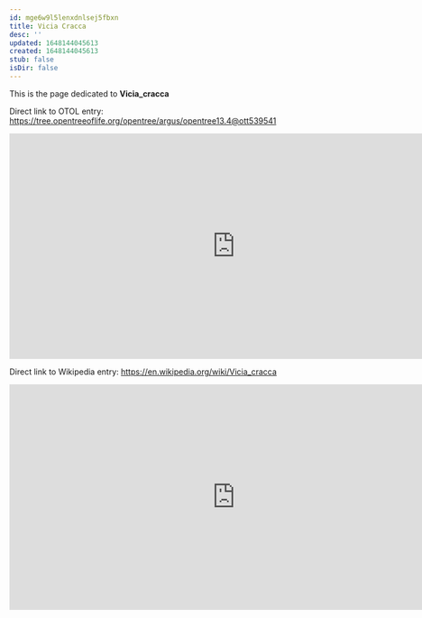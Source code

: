 ```yaml
---
id: mge6w9l5lenxdnlsej5fbxn
title: Vicia Cracca
desc: ''
updated: 1648144045613
created: 1648144045613
stub: false
isDir: false
---
```

This is the page dedicated to **Vicia_cracca**


Direct link to OTOL entry: https://tree.opentreeoflife.org/opentree/argus/opentree13.4@ott539541



<html>
    <body>
    <iframe src="https://tree.opentreeoflife.org/opentree/argus/opentree13.4@ott539541"
    width="800" height="400" frameborder="0" allowfullscreen> </iframe>
    </body>
</html>
    


Direct link to Wikipedia entry: https://en.wikipedia.org/wiki/Vicia_cracca



<html>
    <body>
    <iframe src="https://en.wikipedia.org/wiki/Vicia_cracca"
    width="800" height="400" frameborder="0" allowfullscreen> </iframe>
    </body>
</html>
    
